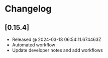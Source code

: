 # Changelog

## [0.15.4]

- Released @ 2024-03-18 06:54:11.674463Z
- Automated workflow
- Update developer notes and add workflows
